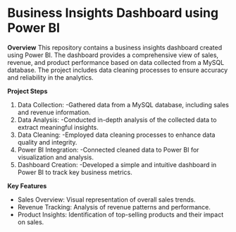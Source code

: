 
# **Business Insights Dashboard using Power BI**

**Overview**
This repository contains a business insights dashboard created using Power BI. The dashboard provides a comprehensive view of sales, revenue, and product performance based on data collected from a MySQL database. The project includes data cleaning processes to ensure accuracy and reliability in the analytics.

**Project Steps**
1. Data Collection:
    -Gathered data from a MySQL database, including sales and revenue information.
2. Data Analysis:
    -Conducted in-depth analysis of the collected data to extract meaningful insights.
3. Data Cleaning:
    -Employed data cleaning processes to enhance data quality and integrity.
4. Power BI Integration:
    -Connected cleaned data to Power BI for visualization and analysis.
5. Dashboard Creation:
    -Developed a simple and intuitive dashboard in Power BI to track key business metrics.

**Key Features**
- Sales Overview: Visual representation of overall sales trends.
- Revenue Tracking: Analysis of revenue patterns and performance.
- Product Insights: Identification of top-selling products and their impact on sales.
